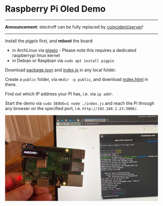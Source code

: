 # Raspberry Pi Oled Demo

- - -

**Announcement**: electroff can be fully replaced by [coincident/server](https://github.com/WebReflection/coincident-oled#readme)!

- - -

Install the _pigpio_ first, and **reboot** the board:

  * in ArchLinux via [pigpio](https://aur.archlinux.org/packages/pigpio/) - Please note this requires a dedicated raspberrypi linux kernel
  * in Debian or Raspbian via `sudo apt install pigpio`

Download [package.json](./package.json) and [index.js](./index.js) in any local folder.

Create a `public` folder, via `mkdir -p public`, and download [index.html](./public/index.html) in there.

Find out which IP address your PI has, i.e. via `ip addr`.

Start the demo via `sudo DEBUG=1 node ./index.js` and reach the Pi through any browser on the specified port, i.e. `http://192.168.1.23:3000/`.

![oled image example](./oled.jpg)

